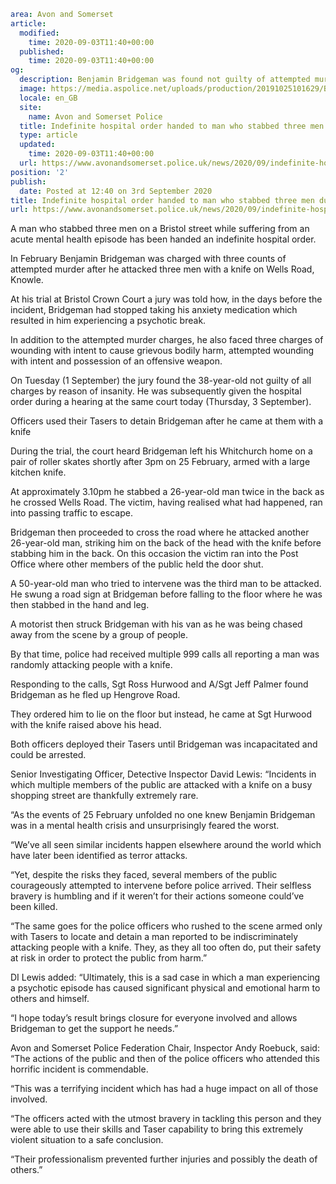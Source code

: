```yaml
area: Avon and Somerset
article:
  modified:
    time: 2020-09-03T11:40+00:00
  published:
    time: 2020-09-03T11:40+00:00
og:
  description: Benjamin Bridgeman was found not guilty of attempted murder by virtue of insanity before being given the hospital order&#8230;
  image: https://media.aspolice.net/uploads/production/20191025101629/Bristol-Crown-Court-1.jpeg
  locale: en_GB
  site:
    name: Avon and Somerset Police
  title: Indefinite hospital order handed to man who stabbed three men during psychotic break | Avon and Somerset Police
  type: article
  updated:
    time: 2020-09-03T11:40+00:00
  url: https://www.avonandsomerset.police.uk/news/2020/09/indefinite-hospital-order-handed-to-man-who-stabbed-three-men-during-psychotic-break/
position: '2'
publish:
  date: Posted at 12:40 on 3rd September 2020
title: Indefinite hospital order handed to man who stabbed three men during psychotic break | Avon and Somerset Police
url: https://www.avonandsomerset.police.uk/news/2020/09/indefinite-hospital-order-handed-to-man-who-stabbed-three-men-during-psychotic-break/
```

A man who stabbed three men on a Bristol street while suffering from an acute mental health episode has been handed an indefinite hospital order.

In February Benjamin Bridgeman was charged with three counts of attempted murder after he attacked three men with a knife on Wells Road, Knowle.

At his trial at Bristol Crown Court a jury was told how, in the days before the incident, Bridgeman had stopped taking his anxiety medication which resulted in him experiencing a psychotic break.

In addition to the attempted murder charges, he also faced three charges of wounding with intent to cause grievous bodily harm, attempted wounding with intent and possession of an offensive weapon.

On Tuesday (1 September) the jury found the 38-year-old not guilty of all charges by reason of insanity. He was subsequently given the hospital order during a hearing at the same court today (Thursday, 3 September).

Officers used their Tasers to detain Bridgeman after he came at them with a knife

During the trial, the court heard Bridgeman left his Whitchurch home on a pair of roller skates shortly after 3pm on 25 February, armed with a large kitchen knife.

At approximately 3.10pm he stabbed a 26-year-old man twice in the back as he crossed Wells Road. The victim, having realised what had happened, ran into passing traffic to escape.

Bridgeman then proceeded to cross the road where he attacked another 26-year-old man, striking him on the back of the head with the knife before stabbing him in the back. On this occasion the victim ran into the Post Office where other members of the public held the door shut.

A 50-year-old man who tried to intervene was the third man to be attacked. He swung a road sign at Bridgeman before falling to the floor where he was then stabbed in the hand and leg.

A motorist then struck Bridgeman with his van as he was being chased away from the scene by a group of people.

By that time, police had received multiple 999 calls all reporting a man was randomly attacking people with a knife.

Responding to the calls, Sgt Ross Hurwood and A/Sgt Jeff Palmer found Bridgeman as he fled up Hengrove Road.

They ordered him to lie on the floor but instead, he came at Sgt Hurwood with the knife raised above his head.

Both officers deployed their Tasers until Bridgeman was incapacitated and could be arrested.

Senior Investigating Officer, Detective Inspector David Lewis: “Incidents in which multiple members of the public are attacked with a knife on a busy shopping street are thankfully extremely rare.

“As the events of 25 February unfolded no one knew Benjamin Bridgeman was in a mental health crisis and unsurprisingly feared the worst.

“We’ve all seen similar incidents happen elsewhere around the world which have later been identified as terror attacks.

“Yet, despite the risks they faced, several members of the public courageously attempted to intervene before police arrived. Their selfless bravery is humbling and if it weren’t for their actions someone could’ve been killed.

“The same goes for the police officers who rushed to the scene armed only with Tasers to locate and detain a man reported to be indiscriminately attacking people with a knife. They, as they all too often do, put their safety at risk in order to protect the public from harm.”

DI Lewis added: “Ultimately, this is a sad case in which a man experiencing a psychotic episode has caused significant physical and emotional harm to others and himself.

“I hope today’s result brings closure for everyone involved and allows Bridgeman to get the support he needs.”

Avon and Somerset Police Federation Chair, Inspector Andy Roebuck, said: “The actions of the public and then of the police officers who attended this horrific incident is commendable.

“This was a terrifying incident which has had a huge impact on all of those involved.

“The officers acted with the utmost bravery in tackling this person and they were able to use their skills and Taser capability to bring this extremely violent situation to a safe conclusion.

“Their professionalism prevented further injuries and possibly the death of others.”
